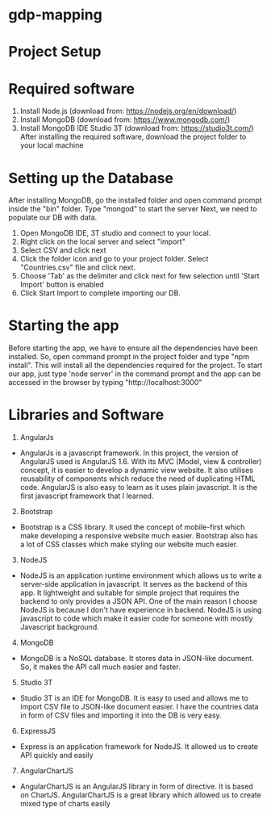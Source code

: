 # gdp-mapping

# Project Setup
# Required software
1. Install Node.js (download from: https://nodejs.org/en/download/)
2. Install MongoDB (download from: https://www.mongodb.com/)
3. Install MongoDB IDE Studio 3T (download from: https://studio3t.com/)
After installing the required software, download the project folder to your local machine

# Setting up the Database
After installing MongoDB, go the installed folder and open command prompt inside the "bin" folder. Type "mongod" to start the server
Next, we need to populate our DB with data.
1. Open MongoDB IDE, 3T studio and connect to your local.
2. Right click on the local server and select "import"
3. Select CSV and click next
4. Click the folder icon and go to your project folder. Select "Countries.csv" file and click next. 
5. Choose 'Tab' as the delimiter and click next for few selection until 'Start Import' button is enabled
6. Click Start Import to complete importing our DB.

# Starting the app
Before starting the app, we have to ensure all the dependencies have been installed. So, open command prompt in the project folder and type "npm install". This will install all the dependencies required for the project.
To start our app, just type 'node server' in the command prompt and the app can be accessed in the browser by typing "http://localhost:3000"

# Libraries and Software
1. AngularJs
 * AngularJs is a javascript framework. In this project, the version of AngularJS used is AngularJS 1.6. With its MVC (Model, view & controller) concept, it is easier to develop a dynamic view website. It also utilises reusability of components which reduce the need of duplicating HTML code. AngularJS is also easy to learn as it uses plain javascript. It is the first javascript framework that I learned. 
2. Bootstrap
 * Bootstrap is a CSS library. It used the concept of mobile-first which make developing a responsive website much easier. Bootstrap also has a lot of CSS classes which make styling our website much easier.
3. NodeJS
 * NodeJS is an application runtime environment which allows us to write a server-side application in javascript. It serves as the backend of this app. It lightweight and suitable for simple project that requires the backend to only provides a JSON API. One of the main reason I choose NodeJS is because I don't have experience in backend. NodeJS is using javascript to code which make it easier code for someone with mostly Javascript background.
4. MongoDB
 * MongoDB is a NoSQL database. It stores data in JSON-like document. So, it makes the API call much easier and faster. 
5. Studio 3T
 * Studio 3T is an IDE for MongoDB. It is easy to used and allows me to import CSV file to JSON-like document easier. I have the countries data in form of CSV files and importing it into the DB is very easy.
6. ExpressJS
 * Express is an application framework for NodeJS. It allowed us to create API quickly and easily
7. AngularChartJS
 * AngularChartJS is an AngularJS library in form of directive. It is based on ChartJS. AngularChartJS is a great library which allowed us to create mixed type of charts easily
